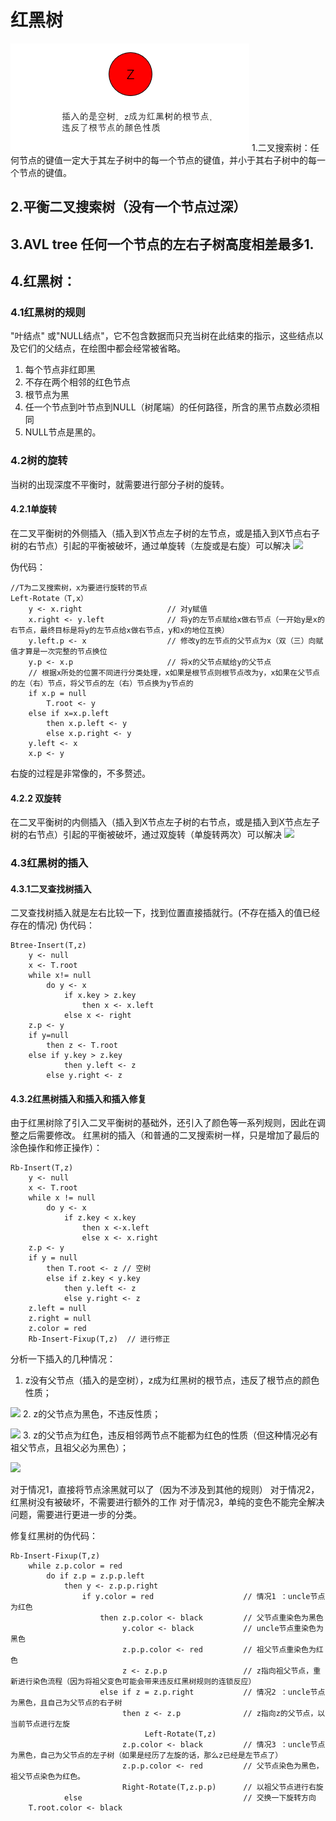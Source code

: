 # 红黑树
![不行就算了](https://github.com/darkmoon233/GreenPill-Notes/raw/master/网易面试/image/2019-03-07-22-23-27.png)
1.二叉搜索树：任何节点的键值一定大于其左子树中的每一个节点的键值，并小于其右子树中的每一个节点的键值。
## 2.平衡二叉搜索树（没有一个节点过深）
## 3.AVL tree 任何一个节点的左右子树高度相差最多1.
## 4.红黑树：
### 4.1红黑树的规则
"叶结点" 或"NULL结点"，它不包含数据而只充当树在此结束的指示，这些结点以及它们的父结点，在绘图中都会经常被省略。
1. 每个节点非红即黑
2. 不存在两个相邻的红色节点
3. 根节点为黑
4. 任一个节点到叶节点到NULL（树尾端）的任何路径，所含的黑节点数必须相同
5. NULL节点是黑的。
### 4.2树的旋转
当树的出现深度不平衡时，就需要进行部分子树的旋转。
#### 4.2.1单旋转
在二叉平衡树的外侧插入（插入到X节点左子树的左节点，或是插入到X节点右子树的右节点）引起的平衡被破坏，通过单旋转（左旋或是右旋）可以解决
![](2019-03-06-22-07-36.png)

伪代码：
```
//T为二叉搜索树，x为要进行旋转的节点
Left-Rotate（T,x）
    y <- x.right                   // 对y赋值
    x.right <- y.left              // 将y的左节点赋给x做右节点（一开始y是x的右节点，最终目标是将y的左节点给x做右节点，y和x的地位互换）
    y.left.p <- x                  // 修改y的左节点的父节点为x（双（三）向赋值才算是一次完整的节点换位
    y.p <- x.p                     // 将x的父节点赋给y的父节点
    // 根据x所处的位置不同进行分类处理，x如果是根节点则根节点改为y，x如果在父节点的左（右）节点，将父节点的左（右）节点换为y节点的
    if x.p = null                
	    T.root <- y
    else if x=x.p.left
	    then x.p.left <- y
	    else x.p.right <- y
    y.left <- x
    x.p <- y
```
右旋的过程是非常像的，不多赘述。

#### 4.2.2 双旋转
在二叉平衡树的内侧插入（插入到X节点左子树的右节点，或是插入到X节点左子树的右节点）引起的平衡被破坏，通过双旋转（单旋转两次）可以解决
![](2019-03-06-22-48-56.png)
### 4.3红黑树的插入
#### 4.3.1二叉查找树插入
二叉查找树插入就是左右比较一下，找到位置直接插就行。(不存在插入的值已经存在的情况)
伪代码：
```
Btree-Insert(T,z)
    y <- null
    x <- T.root
    while x!= null
        do y <- x
            if x.key > z.key
                then x <- x.left
            else x <- right
    z.p <- y
    if y=null
        then z <- T.root
    else if y.key > z.key
            then y.left <- z
        else y.right <- z
```
#### 4.3.2红黑树插入和插入和插入修复
由于红黑树除了引入二叉平衡树的基础外，还引入了颜色等一系列规则，因此在调整之后需要修改。
红黑树的插入（和普通的二叉搜索树一样，只是增加了最后的涂色操作和修正操作）：
```
Rb-Insert(T,z)
    y <- null
    x <- T.root
    while x != null
        do y <- x
            if z.key < x.key
                then x <-x.left
                else x <- x.right
    z.p <- y
    if y = null
        then T.root <- z // 空树
        else if z.key < y.key
            then y.left <- z
            else y.right <- z
    z.left = null
    z.right = null
    z.color = red
    Rb-Insert-Fixup(T,z)  // 进行修正
```
分析一下插入的几种情况：
1. z没有父节点（插入的是空树），z成为红黑树的根节点，违反了根节点的颜色性质；

![](2019-03-07-22-23-27.png)
2. z的父节点为黑色，不违反性质；

![](2019-03-07-22-24-09.png)
3. z的父节点为红色，违反相邻两节点不能都为红色的性质（但这种情况必有祖父节点，且祖父必为黑色）；

![](2019-03-07-22-24-44.png)

对于情况1，直接将节点涂黑就可以了（因为不涉及到其他的规则）
对于情况2，红黑树没有被破坏，不需要进行额外的工作
对于情况3，单纯的变色不能完全解决问题，需要进行更进一步的分类。

修复红黑树的伪代码：
```
Rb-Insert-Fixup(T,z)
    while z.p.color = red
        do if z.p = z.p.p.left
            then y <- z.p.p.right
                if y.color = red                    // 情况1 ：uncle节点为红色
                    then z.p.color <- black         // 父节点重染色为黑色
                         y.color <- black           // uncle节点重染色为黑色
                         z.p.p.color <- red         // 祖父节点重染色为红色
                         z <- z.p.p                 // z指向祖父节点，重新进行染色流程（因为将祖父变色可能会带来违反红黑树规则的连锁反应）
                    else if z = z.p.right           // 情况2 ：uncle节点为黑色，且自己为父节点的右子树
                         then z <- z.p              // z指向z的父节点，以当前节点进行左旋
                              Left-Rotate(T,z)
                         z.p.color <- black         // 情况3 ：uncle节点为黑色，自己为父节点的左子树（如果是经历了左旋的话，那么z已经是左节点了）
                         z.p.p.color <- red         // 父节点染色为黑色，祖父节点染色为红色。
                         Right-Rotate(T,z.p.p)      // 以祖父节点进行右旋
            else                                    // 交换一下旋转方向
    T.root.color <- black
```